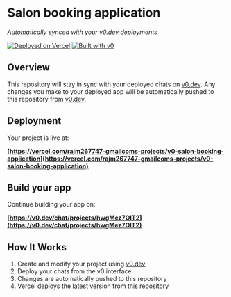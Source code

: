 # Salon booking application

*Automatically synced with your [v0.dev](https://v0.dev) deployments*

[![Deployed on Vercel](https://img.shields.io/badge/Deployed%20on-Vercel-black?style=for-the-badge&logo=vercel)](https://vercel.com/rajm267747-gmailcoms-projects/v0-salon-booking-application)
[![Built with v0](https://img.shields.io/badge/Built%20with-v0.dev-black?style=for-the-badge)](https://v0.dev/chat/projects/hwgMez7OlT2)

## Overview

This repository will stay in sync with your deployed chats on [v0.dev](https://v0.dev).
Any changes you make to your deployed app will be automatically pushed to this repository from [v0.dev](https://v0.dev).

## Deployment

Your project is live at:

**[https://vercel.com/rajm267747-gmailcoms-projects/v0-salon-booking-application](https://vercel.com/rajm267747-gmailcoms-projects/v0-salon-booking-application)**

## Build your app

Continue building your app on:

**[https://v0.dev/chat/projects/hwgMez7OlT2](https://v0.dev/chat/projects/hwgMez7OlT2)**

## How It Works

1. Create and modify your project using [v0.dev](https://v0.dev)
2. Deploy your chats from the v0 interface
3. Changes are automatically pushed to this repository
4. Vercel deploys the latest version from this repository